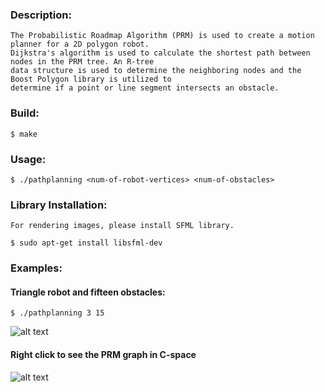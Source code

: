### Description:
	The Probabilistic Roadmap Algorithm (PRM) is used to create a motion planner for a 2D polygon robot.
	Dijkstra's algorithm is used to calculate the shortest path between nodes in the PRM tree. An R-tree
	data structure is used to determine the neighboring nodes and the Boost Polygon library is utilized to
	determine if a point or line segment intersects an obstacle.

### Build:
	
	$ make

### Usage:

	$ ./pathplanning <num-of-robot-vertices> <num-of-obstacles>
	
### Library Installation:

	For rendering images, please install SFML library.

	$ sudo apt-get install libsfml-dev

### Examples: 

#### Triangle robot and fifteen obstacles:
	$ ./pathplanning 3 15

![alt text](https://github.com/bilalnurhusien/PathPlanning/blob/master/images/PathPlanningTenObstacles.PNG)

#### Right click to see the PRM graph in C-space

![alt text](https://github.com/bilalnurhusien/PathPlanning/blob/master/images/PathPlanningTenObstaclesCSpace.PNG)
